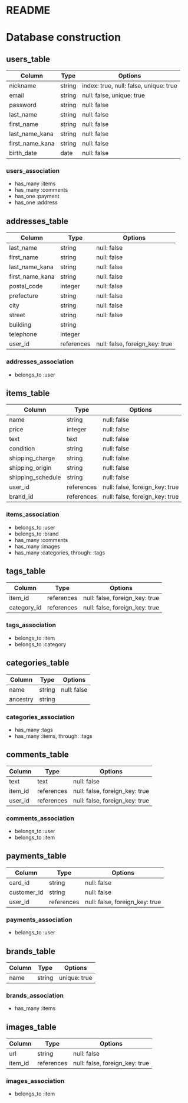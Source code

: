 # README

# Database construction

## users_table
|Column|Type|Options|
|------|----|-------|
|nickname|string|index: true, null: false, unique: true|
|email|string|null: false, unique: true|
|password|string|null: false|
|last_name|string|null: false|
|first_name|string|null: false|
|last_name_kana|string|null: false|
|first_name_kana|string|null: false|
|birth_date|date|null: false|
### users_association
- has_many :items
- has_many :comments
- has_one :payment
- has_one :address

## addresses_table
|Column|Type|Options|
|------|----|-------|
|last_name|string|null: false|
|first_name|string|null: false|
|last_name_kana|string|null: false|
|first_name_kana|string|null: false|
|postal_code|integer|null: false|
|prefecture|string|null: false|
|city|string|null: false|
|street|string|null: false|
|building|string|
|telephone|integer|
|user_id|references|null: false, foreign_key: true|
### addresses_association
- belongs_to :user

## items_table
|Column|Type|Options|
|------|----|-------|
|name|string|null: false|
|price|integer|null: false|
|text|text|null: false|
|condition|string|null: false|
|shipping_charge|string|null: false|
|shipping_origin|string|null: false|
|shipping_schedule|string|null: false|
|user_id|references|null: false, foreign_key: true|
|brand_id|references|null: false, foreign_key: true|
### items_association
- belongs_to :user
- belongs_to :brand
- has_many :comments
- has_many :images
- has_many :categories, through: :tags

## tags_table
|Column|Type|Options|
|------|----|-------|
|item_id|references|null: false, foreign_key: true|
|category_id|references|null: false, foreign_key: true|
### tags_association
- belongs_to :item
- belongs_to :category

## categories_table
|Column|Type|Options|
|------|----|-------|
|name|string|null: false|
|ancestry|string|

### categories_association
- has_many :tags
- has_many :items, through: :tags

## comments_table
|Column|Type|Options|
|------|----|-------|
|text|text|null: false|
|item_id|references|null: false, foreign_key: true|
|user_id|references|null: false, foreign_key: true|
### comments_association
- belongs_to :user
- belongs_to :item

## payments_table
|Column|Type|Options|
|------|----|-------|
|card_id|string|null: false|
|customer_id|string|null: false|
|user_id|references|null: false, foreign_key: true|
### payments_association
- belongs_to :user

## brands_table
|Column|Type|Options|
|------|----|-------|
|name|string|unique: true|
### brands_association
- has_many :items

## images_table
|Column|Type|Options|
|------|----|-------|
|url|string|null: false|
|item_id|references|null: false, foreign_key: true|
### images_association
- belongs_to :item

